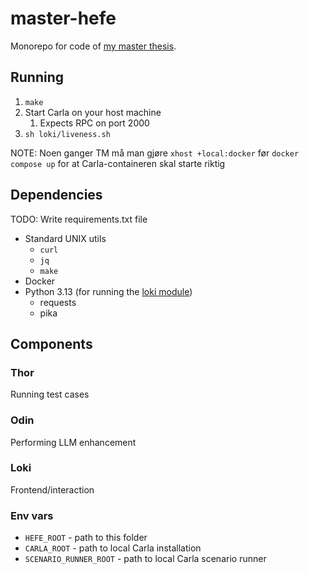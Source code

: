 # master-hefe

Monorepo for code of [my master thesis](https://github.com/orjahren/master).

## Running

1. `make`
1. Start Carla on your host machine
   1. Expects RPC on port 2000
1. `sh loki/liveness.sh`

NOTE: Noen ganger TM må man gjøre `xhost +local:docker` før `docker compose up`
for at Carla-containeren skal starte riktig

## Dependencies

TODO: Write requirements.txt file

- Standard UNIX utils
  - `curl`
  - `jq`
  - `make`
- Docker
- Python 3.13 (for running the [loki module](./loki/))
  - requests
  - pika

## Components

### Thor

Running test cases

### Odin

Performing LLM enhancement

### Loki

Frontend/interaction

### Env vars

- `HEFE_ROOT` - path to this folder
- `CARLA_ROOT` - path to local Carla installation
- `SCENARIO_RUNNER_ROOT` - path to local Carla scenario runner
